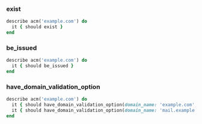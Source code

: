 ### exist

```ruby
describe acm('example.com') do
  it { should exist }
end
```

### be_issued

```ruby
describe acm('example.com') do
  it { should be_issued }
end
```

### have_domain_validation_option

```ruby
describe acm('example.com') do
  it { should have_domain_validation_option(domain_name: 'example.com', validation_method: 'DNS', validation_status: 'SUCCESS') }
  it { should have_domain_validation_option(domain_name: 'mail.example.com', validation_method: 'EMAIL') }
end
```
